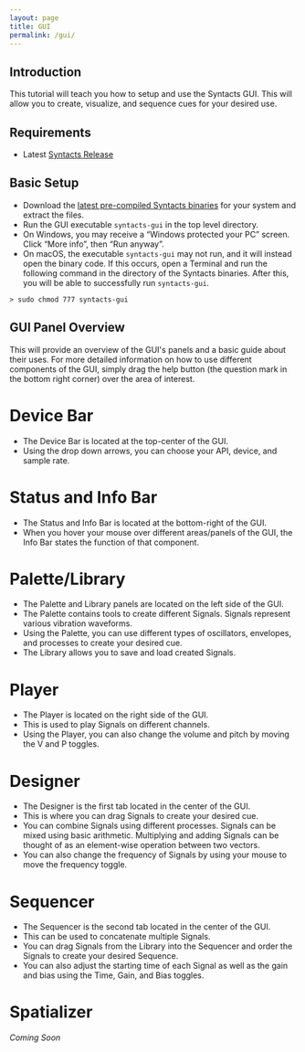 ```yaml
---
layout: page
title: GUI
permalink: /gui/
---
```


## Introduction

This tutorial will teach you how to setup and use the Syntacts GUI. This will allow you to create, visualize, and sequence cues for your desired use.

## Requirements

- Latest [Syntacts Release](https://github.com/mahilab/Syntacts/releases)

## Basic Setup

- Download the [latest pre-compiled Syntacts binaries](https://github.com/mahilab/Syntacts/releases) for your system and extract the files. 
- Run the GUI executable `syntacts-gui` in the top level directory. 
- On Windows, you may receive a “Windows protected your PC” screen. Click “More info”, then “Run anyway”.
- On macOS, the executable `syntacts-gui` may not run, and it will instead open the binary code. If this occurs, open a Terminal and run the following command in the directory of the Syntacts binaries. After this, you will be able to successfully run `syntacts-gui`.

```shell
> sudo chmod 777 syntacts-gui
```

## GUI Panel Overview

This will provide an overview of the GUI's panels and a basic guide about their uses. For more detailed information on how to use different components of the GUI, simply drag the help button (the question mark in the bottom right corner) over the area of interest.

# Device Bar

- The Device Bar is located at the top-center of the GUI.
- Using the drop down arrows, you can choose your API, device, and sample rate.

# Status and Info Bar

- The Status and Info Bar is located at the bottom-right of the GUI.
- When you hover your mouse over different areas/panels of the GUI, the Info Bar states the function of that component.

# Palette/Library

- The Palette and Library panels are located on the left side of the GUI.
- The Palette contains tools to create different Signals. Signals represent various vibration waveforms. 
- Using the Palette, you can use different types of oscillators, envelopes, and processes to create your desired cue.
- The Library allows you to save and load created Signals.

# Player

- The Player is located on the right side of the GUI.
- This is used to play Signals on different channels.
- Using the Player, you can also change the volume and pitch by moving the V and P toggles.

# Designer

- The Designer is the first tab located in the center of the GUI.
- This is where you can drag Signals to create your desired cue.
- You can combine Signals using different processes. Signals can be mixed using basic arithmetic. Multiplying and adding Signals can be thought of as an element-wise operation between two vectors.
- You can also change the frequency of Signals by using your mouse to move the frequency toggle.

# Sequencer

- The Sequencer is the second tab located in the center of the GUI.
- This can be used to concatenate multiple Signals.
- You can drag Signals from the Library into the Sequencer and order the Signals to create your desired Sequence.
- You can also adjust the starting time of each Signal as well as the gain and bias using the Time, Gain, and Bias toggles.

# Spatializer

*Coming Soon*
